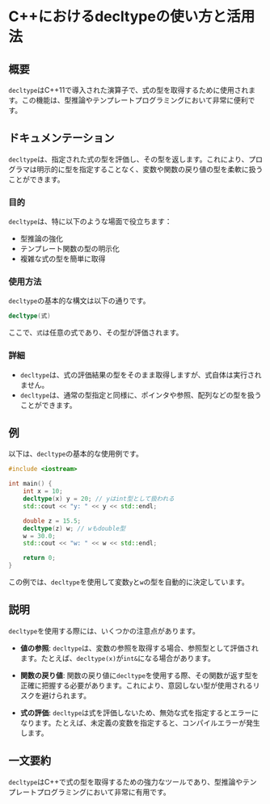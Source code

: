 <!--
Meta Description: # C++におけるdecltypeの使い方と活用法 ## 概要 `decltype`はC++11で導入された演算子で、式の型を取得するために使用されます。この機能は、型推論やテンプレートプログラミングにおいて非常に便利です。 ## ドキュメンテーション `decltype`は、指定された式の型を評価...
Meta Keywords: decltype, std, int, これにより, cpp
-->

# C++におけるdecltypeの使い方と活用法

## 概要
`decltype`はC++11で導入された演算子で、式の型を取得するために使用されます。この機能は、型推論やテンプレートプログラミングにおいて非常に便利です。

## ドキュメンテーション
`decltype`は、指定された式の型を評価し、その型を返します。これにより、プログラマは明示的に型を指定することなく、変数や関数の戻り値の型を柔軟に扱うことができます。

### 目的
`decltype`は、特に以下のような場面で役立ちます：
- 型推論の強化
- テンプレート関数の型の明示化
- 複雑な式の型を簡単に取得

### 使用方法
`decltype`の基本的な構文は以下の通りです。

```cpp
decltype(式)
```

ここで、`式`は任意の式であり、その型が評価されます。

### 詳細
- `decltype`は、式の評価結果の型をそのまま取得しますが、式自体は実行されません。
- `decltype`は、通常の型指定と同様に、ポインタや参照、配列などの型を扱うことができます。

## 例
以下は、`decltype`の基本的な使用例です。

```cpp
#include <iostream>

int main() {
    int x = 10;
    decltype(x) y = 20; // yはint型として扱われる
    std::cout << "y: " << y << std::endl;

    double z = 15.5;
    decltype(z) w; // wもdouble型
    w = 30.0;
    std::cout << "w: " << w << std::endl;

    return 0;
}
```

この例では、`decltype`を使用して変数`y`と`w`の型を自動的に決定しています。

## 説明
`decltype`を使用する際には、いくつかの注意点があります。

- **値の参照**: `decltype`は、変数の参照を取得する場合、参照型として評価されます。たとえば、`decltype(x)`が`int&`になる場合があります。
  
- **関数の戻り値**: 関数の戻り値に`decltype`を使用する際、その関数が返す型を正確に把握する必要があります。これにより、意図しない型が使用されるリスクを避けられます。

- **式の評価**: `decltype`は式を評価しないため、無効な式を指定するとエラーになります。たとえば、未定義の変数を指定すると、コンパイルエラーが発生します。

## 一文要約
`decltype`はC++で式の型を取得するための強力なツールであり、型推論やテンプレートプログラミングにおいて非常に有用です。